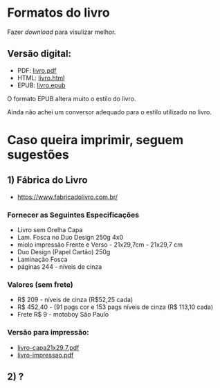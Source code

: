 # Formatos do livro

Fazer *download* para visulizar melhor.

## Versão digital:

* PDF: [livro.pdf](https://github.com/fzampirolli/mctest/blob/master/book/1ed-br/livro.pdf)
* HTML: [livro.html](https://github.com/fzampirolli/mctest/blob/master/book/1ed-br/livro.html)
* EPUB: [livro.epub](https://github.com/fzampirolli/mctest/blob/master/book/1ed-br/livro.epub)

O formato EPUB altera muito o estilo do livro.

Ainda não achei um conversor adequado para o estilo utilizado no livro.

# Caso queira imprimir, seguem sugestões

## 1) Fábrica do Livro
* https://www.fabricadolivro.com.br/

### Fornecer as Seguintes Especificações

* Livro sem Orelha Capa 
* Lam. Fosca no Duo Design 250g 4x0 
* miolo impressão Frente e Verso - 21x29,7cm - 21x29,7 cm 
* Duo Design (Papel Cartão) 250g 
* Laminação Fosca
* páginas 244 - níveis de cinza

### Valores (sem frete)
* R$ 209 - níveis de cinza (R$52,25 cada)
* R$ 452,40 - (91 pags cor e 153 pags níveis de cinza (R$ 113,10 cada)
* Frete R$ 9 - motoboy São Paulo

### Versão para impressão:
* [livro-capa21x29.7.pdf](https://github.com/fzampirolli/mctest/blob/master/book/1ed-br/livro-capa21x29.7.pdf)
* [livro-impressao.pdf](https://github.com/fzampirolli/mctest/blob/master/book/1ed-br/livro-impressao.pdf)

## 2) ?
